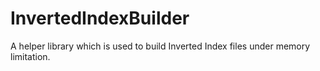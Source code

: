 InvertedIndexBuilder
====================

A helper library which is used to build Inverted Index files under memory limitation.
